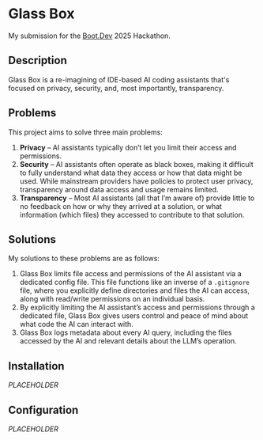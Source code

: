 # Glass Box

My submission for the [Boot.Dev](https://www.boot.dev/) 2025 Hackathon.

## Description

Glass Box is a re-imagining of IDE-based AI coding assistants that's focused on privacy, security, and, most importantly, transparency.

## Problems

This project aims to solve three main problems:

1. **Privacy** – AI assistants typically don’t let you limit their access and permissions.  
2. **Security** – AI assistants often operate as black boxes, making it difficult to fully understand what data they access or how that data might be used. While mainstream providers have policies to protect user privacy, transparency around data access and usage remains limited.
3. **Transparency** – Most AI assistants (all that I’m aware of) provide little to no feedback on how or why they arrived at a solution, or what information (which files) they accessed to contribute to that solution.

## Solutions

My solutions to these problems are as follows:

1. Glass Box limits file access and permissions of the AI assistant via a dedicated config file. This file functions like an inverse of a `.gitignore` file, where you explicitly define directories and files the AI can access, along with read/write permissions on an individual basis.  
2. By explicitly limiting the AI assistant’s access and permissions through a dedicated file, Glass Box gives users control and peace of mind about what code the AI can interact with.
3. Glass Box logs metadata about every AI query, including the files accessed by the AI and relevant details about the LLM’s operation.

## Installation

*PLACEHOLDER*

## Configuration

*PLACEHOLDER*
